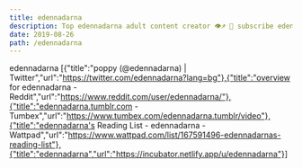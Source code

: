 ```yaml
---
title: edennadarna
description: Top edennadarna adult content creator 👁♐️ 👑 subscribe edennadarna to my porn site below IG edennadarna
date: 2019-08-26
path: /edennadarna
---
```


edennadarna
[{"title":"poppy (@edennadarna) | Twitter","url":"https://twitter.com/edennadarna?lang=bg"},{"title":"overview for edennadarna - Reddit","url":"https://www.reddit.com/user/edennadarna/"},{"title":"edennadarna.tumblr.com - Tumbex","url":"https://www.tumbex.com/edennadarna.tumblr/video"},{"title":"edennadarna's Reading List - edennadarna - Wattpad","url":"https://www.wattpad.com/list/167591496-edennadarnas-reading-list"},{"title":"edennadarna","url":"https://incubator.netlify.app/u/edennadarna"}]

